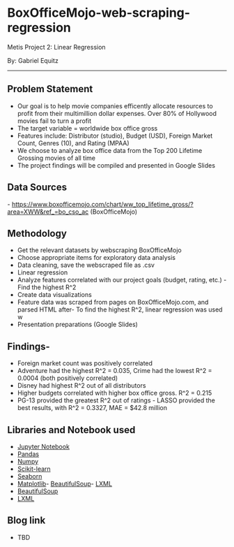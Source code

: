 # BoxOfficeMojo-web-scraping-regression
Metis Project 2: Linear Regression

By: Gabriel Equitz
______________________________________________________

## Problem Statement
- Our goal is to help movie companies efficently allocate resources to profit from their multimillion dollar expenses. Over 80% of Hollywood movies fail to turn a profit
- The target variable = worldwide box office gross
- Features include: Distributor (studio), Budget (USD), Foreign Market Count, Genres (10), and Rating (MPAA)
- We choose to analyze box office data from the Top 200 Lifetime Grossing movies of all time
- The project findings will be compiled and presented in Google Slides

## Data Sources
- https://www.boxofficemojo.com/chart/ww_top_lifetime_gross/?area=XWW&ref_=bo_cso_ac (BoxOfficeMojo)

## Methodology
- Get the relevant datasets by webscraping BoxOfficeMojo
- Choose appropriate items for exploratory data analysis
- Data cleaning, save the webscraped file as .csv
- Linear regression
- Analyze features correlated with our project goals (budget, rating, etc.) - Find the highest R^2
- Create data visualizations
- Feature data was scraped from pages on BoxOfficeMojo.com, and parsed HTML after- To find the highest R^2, linear regression was used w
- Presentation preparations (Google Slides)

## Findings- 
- Foreign market count was positively correlated
- Adventure had the highest R^2 = 0.035, Crime had the lowest R^2 = 0.0004 (both positively correlated)
- Disney had highest R^2 out of all distributors
- Higher budgets correlated with higher box office gross. R^2 = 0.215
- PG-13 provided the greatest R^2 out of ratings
- LASSO provided the best results, with R^2 = 0.3327, MAE = $42.8 million 

## Libraries and Notebook used
- [Jupyter Notebook](https://jupyter.org/)
- [Pandas](https://pandas.pydata.org/)
- [Numpy](https://numpy.org/)
- [Scikit-learn](https://scikit-learn.org/stable/)
- [Seaborn](https://seaborn.pydata.org/)
- [Matplotlib](https://matplotlib.org/)- [BeautifulSoup](https://www.crummy.com/software/BeautifulSoup/)- [LXML](https://lxml.de/)
- [BeautifulSoup](https://www.crummy.com/software/BeautifulSoup/)
- [LXML](https://lxml.de/)

## Blog link
- TBD
